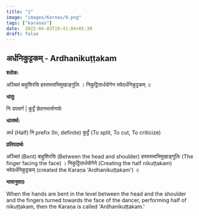 ```yaml
---
title: "1"
image: "images/Karnas/9.png"
tags: ["karanas"]
date:  2022-04-03T19:41:04+05:30
draft: false
---
```


## अर्धनिकुट्टकम् - Ardhanikuṭṭakam

**श्लोक:**


अञ्चितं बाहुशिरसि हस्तस्त्वभिमुखाङ्गुलिः । निकुट्टितार्धयोगेन भवेदर्धनिकुट्टकम् ॥

**धातुः**


नि उपसर्ग​ | कुट्टँ छेदनभर्त्सनयोः

**धात्वर्थ:**


अर्ध (Half)
नि prefix (In, definite) 
कुट्टँ (To split, To cut, To criticize)

**प्रतिपदार्थः**


अञ्चितं (Bent) बाहुशिरसि (Between the head and shoulder) हस्तस्त्वभिमुखाङ्गुलिः (The finger facing the face) । निकुट्टितार्धयोगेने (Creating the half nikuṭṭakam) भवेदर्धनिकुट्टकम् (created the Karaṇa 'Ardhanikuṭṭakam') ॥

**भावानुवादः**


When the hands are bent in the level between the head and the shoulder and the fingers turned towards the face of the dancer, performing half of nikuṭṭakam, then the Karaṇa is called 'Ardhanikuṭṭakam.' 

